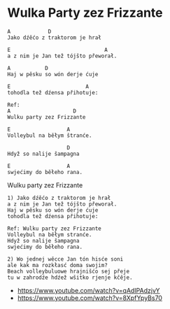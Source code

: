 # Wulka Party zez Frizzante


```
A            D
Jako dźěćo z traktorom je hrał

E                              A
a z nim je Jan tež tójšto přeworał.

A           D
Haj w pěsku so wón derje ćuje

E                        A
tohodla tež dźensa přihotuje:

Ref:
A                    D
Wulku party zez Frizzante

E                  A
Volleybul na běłym štranće.

                   D
Hdyž so nalije šampagna

E                  A
swjećimy do běłeho rana.

```


Wulku party zez Frizzante

```
1) Jako dźěćo z traktorom je hrał
a z nim je Jan tež tójšto přeworał.
Haj w pěsku so wón derje ćuje
tohodla tež dźensa přihotuje:

Ref: Wulku party zez Frizzante
Volleybul na běłym stranće.
Hdyž so nalije šampagna
swjećimy do běłeho rana.

2) Wo jednej wěcce Jan tón hisće soni
ale kak ma rozkłasć doma swojim?
Beach volleybuluowe hrajnišćo sej přeje
tu w zahrodźe hdźež wšitko rjenje kčěje.
```

* https://www.youtube.com/watch?v=qAdIPAdzjvY
* https://www.youtube.com/watch?v=8XpfYpyBs70